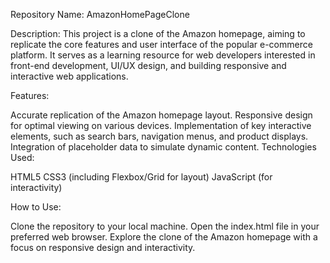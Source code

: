 Repository Name:
AmazonHomePageClone

Description:
This project is a clone of the Amazon homepage, aiming to replicate the core features and user interface of the popular e-commerce platform. It serves as a learning resource for web developers interested in front-end development, UI/UX design, and building responsive and interactive web applications.

Features:

Accurate replication of the Amazon homepage layout.
Responsive design for optimal viewing on various devices.
Implementation of key interactive elements, such as search bars, navigation menus, and product displays.
Integration of placeholder data to simulate dynamic content.
Technologies Used:

HTML5
CSS3 (including Flexbox/Grid for layout)
JavaScript (for interactivity)

How to Use:

Clone the repository to your local machine.
Open the index.html file in your preferred web browser.
Explore the clone of the Amazon homepage with a focus on responsive design and interactivity.
